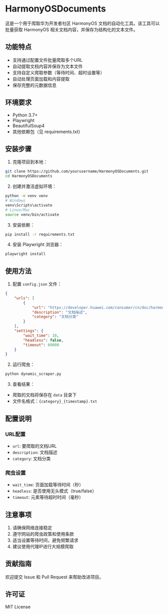 # HarmonyOSDocuments

这是一个用于爬取华为开发者社区 HarmonyOS 文档的自动化工具。该工具可以批量获取 HarmonyOS 相关文档内容，并保存为结构化的文本文件。

## 功能特点

- 支持通过配置文件批量爬取多个URL
- 自动提取文档内容并保存为文本文件
- 支持自定义爬取参数（等待时间、超时设置等）
- 自动处理页面加载和内容提取
- 保存完整的元数据信息

## 环境要求

- Python 3.7+
- Playwright
- BeautifulSoup4
- 其他依赖包（见 requirements.txt）

## 安装步骤

1. 克隆项目到本地：
```bash
git clone https://github.com/yourusername/HarmonyOSDocuments.git
cd HarmonyOSDocuments
```

2. 创建并激活虚拟环境：
```bash
python -m venv venv
# Windows
venv\Scripts\activate
# Linux/Mac
source venv/bin/activate
```

3. 安装依赖：
```bash
pip install -r requirements.txt
```

4. 安装 Playwright 浏览器：
```bash
playwright install
```

## 使用方法

1. 配置 `config.json` 文件：
```json
{
    "urls": [
        {
            "url": "https://developer.huawei.com/consumer/cn/doc/harmonyos-guides/your-doc-url",
            "description": "文档描述",
            "category": "文档分类"
        }
    ],
    "settings": {
        "wait_time": 10,
        "headless": false,
        "timeout": 60000
    }
}
```

2. 运行爬虫：
```bash
python dynamic_scraper.py
```

3. 查看结果：
- 爬取的文档将保存在 `data` 目录下
- 文件名格式：`{category}_{timestamp}.txt`

## 配置说明

### URL配置
- `url`: 要爬取的文档URL
- `description`: 文档描述
- `category`: 文档分类

### 爬虫设置
- `wait_time`: 页面加载等待时间（秒）
- `headless`: 是否使用无头模式（true/false）
- `timeout`: 元素等待超时时间（毫秒）

## 注意事项

1. 请确保网络连接稳定
2. 遵守网站的爬虫政策和使用条款
3. 适当设置等待时间，避免频繁请求
4. 建议使用代理IP进行大规模爬取

## 贡献指南

欢迎提交 Issue 和 Pull Request 来帮助改进项目。

## 许可证

MIT License